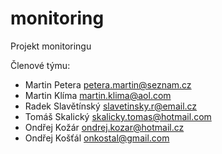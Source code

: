 monitoring
==========

Projekt monitoringu

Členové týmu:

* Martin Petera	petera.martin@seznam.cz
* Martin Klíma	martin.klima@aol.com
* Radek Slavětínský	slavetinsky.r@email.cz
* Tomáš Skalický	skalicky.tomas@hotmail.com
* Ondřej Kožár	ondrej.kozar@hotmail.cz
* Ondřej Košťál	onkostal@gmail.com



